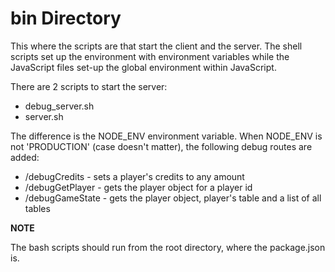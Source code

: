 bin Directory
=============

This where the scripts are that start the client and the server. The shell
scripts set up the environment with environment variables while the JavaScript
files set-up the global environment within JavaScript.

There are 2 scripts to start the server:

* debug_server.sh
* server.sh

The difference is the NODE_ENV environment variable. When NODE_ENV is not
'PRODUCTION' (case doesn't matter), the following debug routes are added:

* /debugCredits - sets a player's credits to any amount
* /debugGetPlayer - gets the player object for a player id
* /debugGameState - gets the player object, player's table and a list of all
  tables

**NOTE**

The bash scripts should run from the root directory, where the package.json is.

